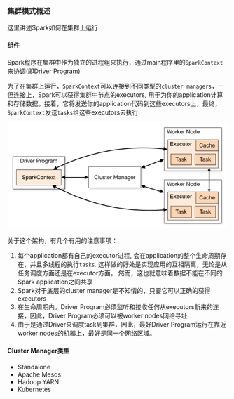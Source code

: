 ### 集群模式概述

这里讲述Spark如何在集群上运行

#### 组件
Spark程序在集群中作为独立的进程组来执行，通过main程序里的`SparkContext`来协调(即Driver Program)

为了在集群上运行，`SparkContext`可以连接到不同类型的`cluster managers`，一但连接上，Spark可以获得集群中节点的executors,
用于为你的application计算和存储数据。接着，它将发送你的application代码到这些executors上，最终，`SparkContext`发送`tasks`给这些executors去执行

![avatar](../imgs/cluster_mode_overview.png)

关于这个架构，有几个有用的注意事项：
1. 每个application都有自己的executor进程, 会在application的整个生命周期存在，并且多线程的执行`tasks`.
这样做的好处是实现应用的互相隔离，无论是从任务调度方面还是在executor方面。
然而，这也就意味着数据不能在不同的Spark application之间共享
2. Spark对于底层的cluster manager是不知情的，只要它可以正确的获得executors
3. 在生命周期内。Driver Program必须监听和接收任何从executors新来的连接，因此，Driver Program必须可以被worker nodes网络寻址
4. 由于是通过Driver来调度task到集群，因此，最好Driver Program运行在靠近worker nodes的机器上，最好是同一个网络区域。

#### Cluster Manager类型
+ Standalone
+ Apache Mesos
+ Hadoop YARN
+ Kubernetes